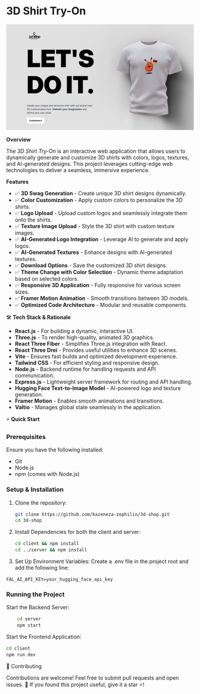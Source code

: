 # 3D Shirt Try-On
![3D Shirt Try-On Screenshot](/client/public/readme-img.png)



**Overview**

The *3D Shirt Try-On* is an interactive web application that allows users to dynamically generate and customize 3D shirts with colors, logos, textures, and AI-generated designs. This project leverages cutting-edge web technologies to deliver a seamless, immersive experience.

 **Features**

- ✅ **3D Swag Generation** - Create unique 3D shirt designs dynamically.
- ✅ **Color Customization** - Apply custom colors to personalize the 3D shirts.
- ✅ **Logo Upload** - Upload custom logos and seamlessly integrate them onto the shirts.
- ✅ **Texture Image Upload** - Style the 3D shirt with custom texture images.
- ✅ **AI-Generated Logo Integration** - Leverage AI to generate and apply logos.
- ✅ **AI-Generated Textures** - Enhance designs with AI-generated textures.
- ✅ **Download Options** - Save the customized 3D shirt designs.
- ✅ **Theme Change with Color Selection** - Dynamic theme adaptation based on selected colors.
- ✅ **Responsive 3D Application** - Fully responsive for various screen sizes.
- ✅ **Framer Motion Animation** - Smooth transitions between 3D models.
- ✅ **Optimized Code Architecture** - Modular and reusable components.

🛠️ **Tech Stack & Rationale**

- **React.js** - For building a dynamic, interactive UI.
- **Three.js** - To render high-quality, animated 3D graphics.
- **React Three Fiber** - Simplifies Three.js integration with React.
- **React Three Drei** - Provides useful utilities to enhance 3D scenes.
- **Vite** - Ensures fast builds and optimized development experience.
- **Tailwind CSS** - For efficient styling and responsive design.
- **Node.js** - Backend runtime for handling requests and API communication.
- **Express.js** - Lightweight server framework for routing and API handling.
- **Hugging Face Text-to-Image Model** - AI-powered logo and texture generation.
- **Framer Motion** - Enables smooth animations and transitions.
- **Valtio** - Manages global state seamlessly in the application.

⚡ **Quick Start**

### Prerequisites

Ensure you have the following installed:

- Git
- Node.js
- npm (comes with Node.js)

### Setup & Installation

1. Clone the repository:
   ```bash
   git clone https://github.com/kazeneza-zephilin/3d-shop.git
   cd 3d-shop
   ```
2. Install Dependencies for both the client and server:
   ```bash
   cd client && npm install
   cd ../server && npm install
   ```
3. Set Up Environment Variables:
Create a .env file in the project root and add the following line:
```env
FAL_AI_API_KEY=your_hugging_face_api_key
```
### Running the Project
Start the Backend Server:
```bash
    cd server
    npm start
```
Start the Frontend Application:
```bash
cd client
npm run dev
```
🤝 Contributing

Contributions are welcome! Feel free to submit pull requests and open issues.
🌟 If you found this project useful, give it a star ⭐!
